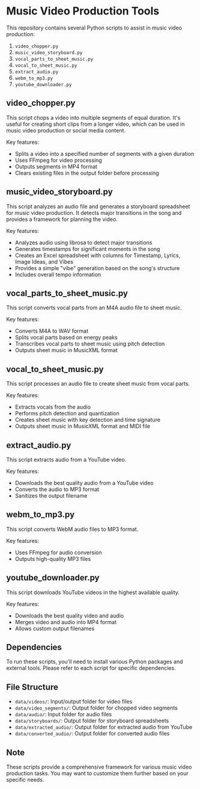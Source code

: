 # Music Video Production Tools

This repository contains several Python scripts to assist in music video production:

1. `video_chopper.py`
2. `music_video_storyboard.py`
3. `vocal_parts_to_sheet_music.py`
4. `vocal_to_sheet_music.py`
5. `extract_audio.py`
6. `webm_to_mp3.py`
7. `youtube_downloader.py`

## video_chopper.py

This script chops a video into multiple segments of equal duration. It's useful for creating short clips from a longer video, which can be used in music video production or social media content.

Key features:
- Splits a video into a specified number of segments with a given duration
- Uses FFmpeg for video processing
- Outputs segments in MP4 format
- Clears existing files in the output folder before processing

## music_video_storyboard.py

This script analyzes an audio file and generates a storyboard spreadsheet for music video production. It detects major transitions in the song and provides a framework for planning the video.

Key features:
- Analyzes audio using librosa to detect major transitions
- Generates timestamps for significant moments in the song
- Creates an Excel spreadsheet with columns for Timestamp, Lyrics, Image Ideas, and Vibes
- Provides a simple "vibe" generation based on the song's structure
- Includes overall tempo information

## vocal_parts_to_sheet_music.py

This script converts vocal parts from an M4A audio file to sheet music.

Key features:
- Converts M4A to WAV format
- Splits vocal parts based on energy peaks
- Transcribes vocal parts to sheet music using pitch detection
- Outputs sheet music in MusicXML format

## vocal_to_sheet_music.py

This script processes an audio file to create sheet music from vocal parts.

Key features:
- Extracts vocals from the audio
- Performs pitch detection and quantization
- Creates sheet music with key detection and time signature
- Outputs sheet music in MusicXML format and MIDI file

## extract_audio.py

This script extracts audio from a YouTube video.

Key features:
- Downloads the best quality audio from a YouTube video
- Converts the audio to MP3 format
- Sanitizes the output filename

## webm_to_mp3.py

This script converts WebM audio files to MP3 format.

Key features:
- Uses FFmpeg for audio conversion
- Outputs high-quality MP3 files

## youtube_downloader.py

This script downloads YouTube videos in the highest available quality.

Key features:
- Downloads the best quality video and audio
- Merges video and audio into MP4 format
- Allows custom output filenames

## Dependencies

To run these scripts, you'll need to install various Python packages and external tools. Please refer to each script for specific dependencies.

## File Structure

- `data/videos/`: Input/output folder for video files
- `data/video_segments/`: Output folder for chopped video segments
- `data/audio/`: Input folder for audio files
- `data/storyboards/`: Output folder for storyboard spreadsheets
- `data/extracted_audio/`: Output folder for extracted audio from YouTube
- `data/converted_audio/`: Output folder for converted audio files

## Note

These scripts provide a comprehensive framework for various music video production tasks. You may want to customize them further based on your specific needs.